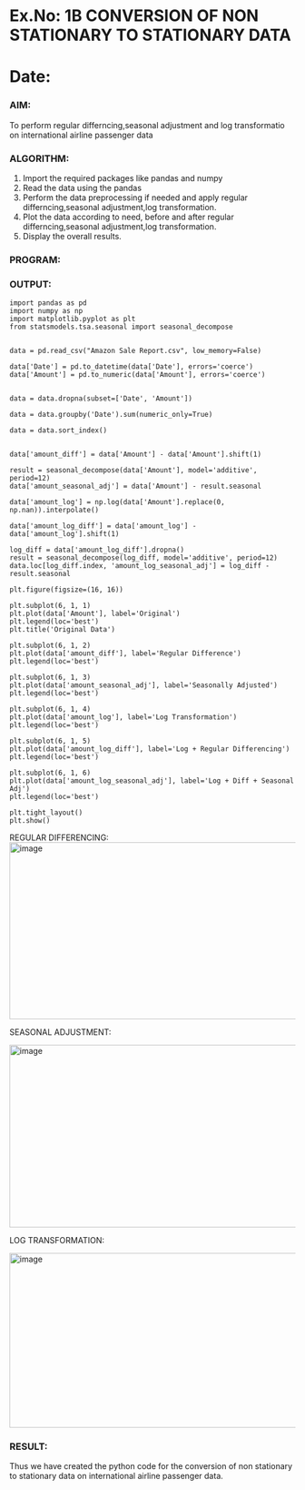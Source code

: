 # Ex.No: 1B                     CONVERSION OF NON STATIONARY TO STATIONARY DATA
# Date: 

### AIM:
To perform regular differncing,seasonal adjustment and log transformatio on international airline passenger data
### ALGORITHM:
1. Import the required packages like pandas and numpy
2. Read the data using the pandas
3. Perform the data preprocessing if needed and apply regular differncing,seasonal adjustment,log transformation.
4. Plot the data according to need, before and after regular differncing,seasonal adjustment,log transformation.
5. Display the overall results.
### PROGRAM:


### OUTPUT:
```
import pandas as pd
import numpy as np
import matplotlib.pyplot as plt
from statsmodels.tsa.seasonal import seasonal_decompose


data = pd.read_csv("Amazon Sale Report.csv", low_memory=False)

data['Date'] = pd.to_datetime(data['Date'], errors='coerce')   
data['Amount'] = pd.to_numeric(data['Amount'], errors='coerce') 


data = data.dropna(subset=['Date', 'Amount'])

data = data.groupby('Date').sum(numeric_only=True)

data = data.sort_index()


data['amount_diff'] = data['Amount'] - data['Amount'].shift(1)

result = seasonal_decompose(data['Amount'], model='additive', period=12)
data['amount_seasonal_adj'] = data['Amount'] - result.seasonal

data['amount_log'] = np.log(data['Amount'].replace(0, np.nan)).interpolate()

data['amount_log_diff'] = data['amount_log'] - data['amount_log'].shift(1)

log_diff = data['amount_log_diff'].dropna()
result = seasonal_decompose(log_diff, model='additive', period=12)
data.loc[log_diff.index, 'amount_log_seasonal_adj'] = log_diff - result.seasonal

plt.figure(figsize=(16, 16))

plt.subplot(6, 1, 1)
plt.plot(data['Amount'], label='Original')
plt.legend(loc='best')
plt.title('Original Data')

plt.subplot(6, 1, 2)
plt.plot(data['amount_diff'], label='Regular Difference')
plt.legend(loc='best')

plt.subplot(6, 1, 3)
plt.plot(data['amount_seasonal_adj'], label='Seasonally Adjusted')
plt.legend(loc='best')

plt.subplot(6, 1, 4)
plt.plot(data['amount_log'], label='Log Transformation')
plt.legend(loc='best')

plt.subplot(6, 1, 5)
plt.plot(data['amount_log_diff'], label='Log + Regular Differencing')
plt.legend(loc='best')

plt.subplot(6, 1, 6)
plt.plot(data['amount_log_seasonal_adj'], label='Log + Diff + Seasonal Adj')
plt.legend(loc='best')

plt.tight_layout()
plt.show()

```

REGULAR DIFFERENCING:
<img width="1846" height="311" alt="image" src="https://github.com/user-attachments/assets/da852a09-dfd8-4f4f-85d8-39363cb05ffa" />



SEASONAL ADJUSTMENT:

<img width="1851" height="321" alt="image" src="https://github.com/user-attachments/assets/b0e39041-a249-42dd-bda2-3ff857b3f6cb" />

LOG TRANSFORMATION:

<img width="1834" height="307" alt="image" src="https://github.com/user-attachments/assets/fb30fc00-3828-4bee-8640-f2c0eb4174c1" />


### RESULT:
Thus we have created the python code for the conversion of non stationary to stationary data on international airline passenger
data.
